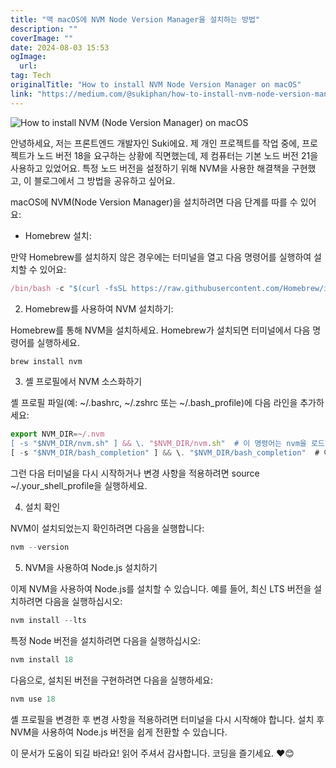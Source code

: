 ```yaml
---
title: "맥 macOS에 NVM Node Version Manager을 설치하는 방법"
description: ""
coverImage: ""
date: 2024-08-03 15:53
ogImage: 
  url: 
tag: Tech
originalTitle: "How to install NVM Node Version Manager on macOS"
link: "https://medium.com/@sukiphan/how-to-install-nvm-node-version-manager-on-macos-d9fe432cc7db"
---
```




![How to install NVM (Node Version Manager) on macOS](/assets/img/HowtoinstallNVMNodeVersionManageronmacOS_0.png)

안녕하세요, 저는 프론트엔드 개발자인 Suki에요. 제 개인 프로젝트를 작업 중에, 프로젝트가 노드 버전 18을 요구하는 상황에 직면했는데, 제 컴퓨터는 기본 노드 버전 21을 사용하고 있었어요. 특정 노드 버전을 설정하기 위해 NVM을 사용한 해결책을 구현했고, 이 블로그에서 그 방법을 공유하고 싶어요.

macOS에 NVM(Node Version Manager)을 설치하려면 다음 단계를 따를 수 있어요:

- Homebrew 설치:

<div class="content-ad"></div>

만약 Homebrew를 설치하지 않은 경우에는 터미널을 열고 다음 명령어를 실행하여 설치할 수 있어요:

```js
/bin/bash -c "$(curl -fsSL https://raw.githubusercontent.com/Homebrew/install/HEAD/install.sh)"
```

2. Homebrew를 사용하여 NVM 설치하기:

Homebrew를 통해 NVM을 설치하세요. Homebrew가 설치되면 터미널에서 다음 명령어를 실행하세요.

<div class="content-ad"></div>

```js
brew install nvm
```

3. 셸 프로필에서 NVM 소스화하기

셸 프로필 파일(예: ~/.bashrc, ~/.zshrc 또는 ~/.bash_profile)에 다음 라인을 추가하세요:

```js
export NVM_DIR=~/.nvm
[ -s "$NVM_DIR/nvm.sh" ] && \. "$NVM_DIR/nvm.sh"  # 이 명령어는 nvm을 로드합니다
[ -s "$NVM_DIR/bash_completion" ] && \. "$NVM_DIR/bash_completion"  # 이 명령어는 nvm bash_completion을 로드합니다
```

<div class="content-ad"></div>

그런 다음 터미널을 다시 시작하거나 변경 사항을 적용하려면 source ~/.your_shell_profile을 실행하세요.

4. 설치 확인

NVM이 설치되었는지 확인하려면 다음을 실행합니다:

```js
nvm --version
```

<div class="content-ad"></div>

5. NVM을 사용하여 Node.js 설치하기

이제 NVM을 사용하여 Node.js를 설치할 수 있습니다. 예를 들어, 최신 LTS 버전을 설치하려면 다음을 실행하십시오:

```js
nvm install --lts
```

특정 Node 버전을 설치하려면 다음을 실행하십시오:

<div class="content-ad"></div>

```js
nvm install 18
```

다음으로, 설치된 버전을 구현하려면 다음을 실행하세요:

```js
nvm use 18
```

셸 프로필을 변경한 후 변경 사항을 적용하려면 터미널을 다시 시작해야 합니다. 설치 후 NVM을 사용하여 Node.js 버전을 쉽게 전환할 수 있습니다.

<div class="content-ad"></div>

이 문서가 도움이 되길 바라요! 읽어 주셔서 감사합니다. 코딩을 즐기세요. ❤️😊
